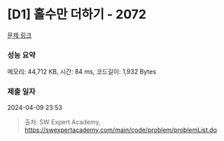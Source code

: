 # [D1] 홀수만 더하기 - 2072 

[문제 링크](https://swexpertacademy.com/main/code/problem/problemDetail.do?contestProbId=AV5QSEhaA5sDFAUq) 

### 성능 요약

메모리: 44,712 KB, 시간: 84 ms, 코드길이: 1,932 Bytes

### 제출 일자

2024-04-09 23:53



> 출처: SW Expert Academy, https://swexpertacademy.com/main/code/problem/problemList.do